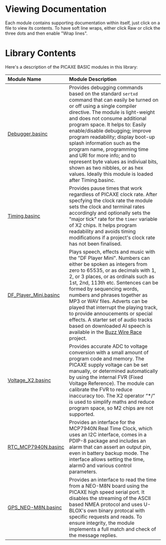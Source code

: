 # Viewing Documentation
Each module contains supporting documentation within itself, just click on a file to view its contents.  To have soft line wraps, either click Raw or click the three dots and then enable "Wrap lines".
# Library Contents
Here's a description of the PICAXE BASIC modules in this library:

Module Name | Module Description
:--- | :--- 
[Debugger.basinc](./Debugger.basinc) | Provides debugging commands based on the standard ``sertxd`` command that can easily be turned on or off using a single compiler directive. The module is light-weight and does not consume additional program space.  It helps to: Easily enable/disable debugging; improve program readability; display boot-up splash information such as the program name, programming time and URI for more info; and to represent byte values as indiviual bits, shown as two nibbles, or as hex values.  Ideally this module is loaded after Timing.basinc.
[Timing.basinc](./Timing.basinc)	| Provides pause times that work regardless of PICAXE clock rate. After specfying the clock rate the module sets the clock and terminal rates accordingly and optionally sets the "major tick" rate for the ``timer`` variable of X2 chips. It helps program readability and avoids timing modifications if a project's clock rate has not been finalised.
[DF_Player_Mini.basinc](./DF_Player_Mini.basinc)	| Plays speech, effects and music with the "DF Player Mini".  Numbers can either be spoken as integers from zero to 65535, or as decimals with 1, 2, or 3 places, or as ordinals such as 1st, 2nd, 113th etc. Sentences can be formed by sequencing words, numbers and phrases together as MP3 or WAV files. Adverts can be played that interrupt the playing track, to provide annoucements or special effects. A starter set of audio tracks based on downloaded AI speech is available in the [Buzz Wire Race](/Buzz_Wire_Race/Audio) project.
[Voltage_X2.basinc](./Voltage_X2.basinc)	| Provides accurate ADC to voltage conversion with a small amount of program code and memory. The PICAXE supply voltage can be set manually, or determined automatically by using the internal FVR (Fixed Voltage Reference). The module can calibrate the FVR to reduce inaccuracy too.  The X2 operator “*/” is used to simplify maths and reduce program space, so M2 chips are not supported.
[RTC_MCP7940N.basinc](./RTC_MCP7940N.basinc)	| Provides an interface for the MCP7940N Real Time Clock, which uses an I2C interface, comes in a PDIP-8 package and includes an alarm that can assert an output pin, even in battery backup mode. The interface allows setting the time, alarm0 and various control parameters.
[GPS_NEO-M8N.basinc](./GPS_NEO-M8N.basinc)	| Provides an interface to read the time from a NEO-M8N board using the PICAXE high speed serial port.  It disables the streaming of the ASCII based NMEA protocol and uses U-BLOX's own binary protocal with specific requests and reads.  To ensure integrity, the module implements a full match and check of the message replies.
